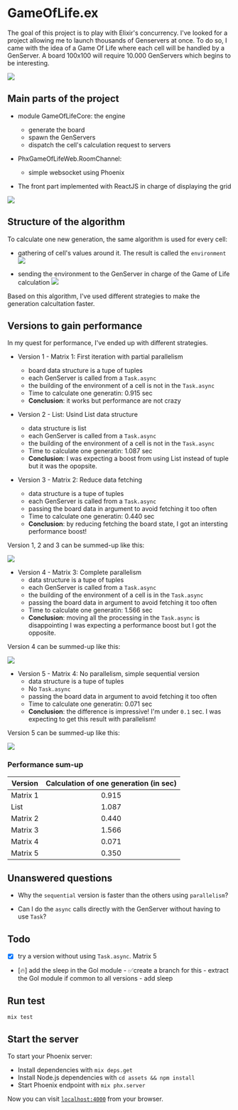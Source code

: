 # GameOfLife.ex

The goal of this project is to play with Elixir's concurrency.
I've looked for a project allowing me to launch thousands of Genservers at once.
To do so, I came with the idea of a Game Of Life where each cell will be handled by a GenServer.
A board 100x100 will require 10.000 GenServers which begins to be interesting.

![](./docs/each_cell.png)

## Main parts of the project

- module GameOfLifeCore: the engine
    - generate the board
    - spawn the GenServers
    - dispatch the cell's calculation request to servers

- PhxGameOfLifeWeb.RoomChannel:
    - simple websocket using Phoenix

- The front part implemented with ReactJS in charge of displaying the grid

![](./docs/_communication.png)

## Structure of the algorithm

To calculate one new generation, the same algorithm is used for every cell:
  - gathering of cell's values around it. The result is called the `environment`
  ![](./docs/algo_extract.png)

  - sending the environment to the GenServer in charge of the Game of Life calculation
  ![](./docs/algo_genserver.png)

Based on this algorithm, I've used different strategies to make the generation calcultation faster.

## Versions to gain performance

In my quest for performance, I've ended up with different strategies.

- Version 1 - Matrix 1: First iteration with partial parallelism
    - board data structure is a tupe of tuples
    - each GenServer is called from a `Task.async`
    - the building of the environment of a cell is not in the `Task.async`
    - Time to calculate one generatin: 0.915 sec
    - **Conclusion**: it works but performance are not crazy

- Version 2 - List: Usind List data structure
    - data structure is list
    - each GenServer is called from a `Task.async`
    - the building of the environment of a cell is not in the `Task.async`
    - Time to calculate one generatin: 1.087 sec
    - **Conclusion**: I was expecting a boost from using List instead of tuple but it was the opopsite.

- Version 3 - Matrix 2: Reduce data fetching
    - data structure is a tupe of tuples
    - each GenServer is called from a `Task.async`
    - passing the board data in argument to avoid fetching it too often
    - Time to calculate one generatin: 0.440 sec
    - **Conclusion**: by reducing fetching the board state, I got an intersting performance boost!

Version 1, 2 and 3 can be summed-up like this:

![](./docs/algo_partial_parallelism.png)

- Version 4 - Matrix 3: Complete parallelism
    - data structure is a tupe of tuples
    - each GenServer is called from a `Task.async`
    - the building of the environment of a cell is in the `Task.async`
    - passing the board data in argument to avoid fetching it too often
    - Time to calculate one generatin: 1.566 sec
    - **Conclusion**: moving all the processing in the `Task.async` is disappointing I was expecting a performance boost but I got the opposite.

Version 4 can be summed-up like this:

![](./docs/algo_complete_parallelism.png)

- Version 5 - Matrix 4: No parallelism, simple sequential version
    - data structure is a tupe of tuples
    - No `Task.async`
    - passing the board data in argument to avoid fetching it too often
    - Time to calculate one generatin: 0.071 sec
    - **Conclusion**: the difference is impressive! I'm under `0.1` sec. I was expecting to get this result with parallelism!

Version 5 can be summed-up like this:

![](./docs/algo_sequential.png)

### Performance sum-up

| Version       | Calculation of one generation (in sec)  |
| ------------- |:-------------:|
| Matrix 1      | 0.915 |
| List          | 1.087 |
| Matrix 2      | 0.440 |
| Matrix 3      | 1.566 |
| Matrix 4      | 0.071 |
| Matrix 5      | 0.350 |

## Unanswered questions

- Why the `sequential` version is faster than the others using `parallelism`?

- Can I do the `async` calls directly with the GenServer without having to use `Task`?

## Todo

- [X] try a version without using `Task.async`. Matrix 5
- [🔥] add the sleep in the Gol module
        - ✅create a branch for this
        - extract the Gol module if common to all versions
        - add sleep

## Run test

`mix test`

## Start the server

To start your Phoenix server:

  * Install dependencies with `mix deps.get`
  * Install Node.js dependencies with `cd assets && npm install`
  * Start Phoenix endpoint with `mix phx.server`

Now you can visit [`localhost:4000`](http://localhost:4000) from your browser.
